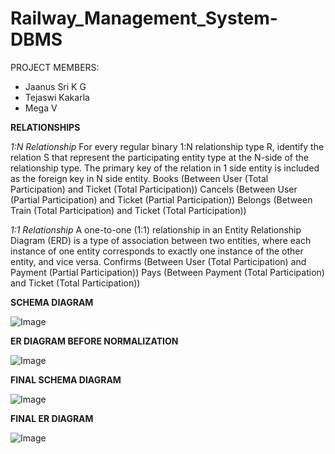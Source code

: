 # Railway_Management_System-DBMS

PROJECT MEMBERS:
* Jaanus Sri K G
* Tejaswi Kakarla
* Mega V

**RELATIONSHIPS**

_1:N Relationship_
	For every regular binary 1:N relationship type R, identify the relation S that represent the participating entity type at the N-side of the relationship type. The primary key of the relation in 1 side entity is included as the foreign key in N side entity.
Books (Between User (Total Participation) and Ticket (Total Participation))
Cancels (Between User (Partial Participation) and Ticket (Partial Participation))
Belongs (Between Train (Total Participation) and Ticket (Total Participation))

_1:1 Relationship_
	A one-to-one (1:1) relationship in an Entity Relationship Diagram (ERD) is a type of association between two entities, where each instance of one entity corresponds to exactly one instance of the other entity, and vice versa.
Confirms (Between User (Total Participation) and Payment (Partial Participation))
Pays (Between Payment (Total Participation) and Ticket (Total Participation))

**SCHEMA DIAGRAM**

![Image](https://user-images.githubusercontent.com/95457059/261684313-4748512f-3630-47af-b600-609fb96f73e7.png)

**ER DIAGRAM BEFORE NORMALIZATION**

![Image](https://user-images.githubusercontent.com/95457059/261685277-26d54f8a-8f37-4b8a-a0c4-52a92cb5fa61.png)

**FINAL SCHEMA DIAGRAM**

![Image](https://user-images.githubusercontent.com/95457059/261686274-07265222-0740-45a6-9248-0a674c233486.png)

**FINAL ER DIAGRAM**

![Image](https://user-images.githubusercontent.com/95457059/261686413-32152efc-2049-4212-bd4e-b5bb21e28f01.png)


